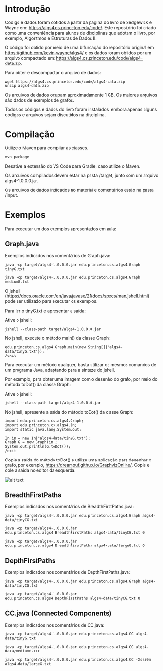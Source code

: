 
# Introdução

Código e dados foram obtidos a partir da página do livro de Sedgewick e Wayne em: https://algs4.cs.princeton.edu/code/.
Este repositório foi criado como uma conveniência para alunos de disciplinas que adotam o livro, por exemplo, Algoritmos e Estruturas de Dados II.

O código foi obtido por meio de uma bifurcação do repositório original em https://github.com/kevin-wayne/algs4/ e os dados foram obtidos por um arquivo compactado em: https://algs4.cs.princeton.edu/code/algs4-data.zip. 

Para obter e descompactar o arquivo de dados:

```
wget https://algs4.cs.princeton.edu/code/algs4-data.zip
unzip algs4-data.zip
```

Os arquivos de dados ocupam aproximadamente 1 GB. Os maiores arquivos são dados de exemplos de grafos.

Todos os códigos e dados do livro foram instalados, embora apenas alguns códigos e arquivos sejam discutidos na disciplina.

# Compilação

Utilize o Maven para compilar as classes. 

```
mvn package
```

Desative a extensão do VS Code para Gradle, caso utilize o Maven.

Os arquivos compilados devem estar na pasta /target, junto com um arquivo algs4-1.0.0.0.jar.

Os arquivos de dados indicados no material e comentários estão na pasta /input.

# Exemplos

Para executar um dos exemplos apresentados em aula:


## Graph.java
Exemplos indicados nos comentários de Graph.java:

```
java -cp target/algs4-1.0.0.0.jar edu.princeton.cs.algs4.Graph tinyG.txt

java -cp target/algs4-1.0.0.0.jar edu.princeton.cs.algs4.Graph mediumG.txt
```

O jshell (https://docs.oracle.com/en/java/javase/21/docs/specs/man/jshell.html) pode ser utilizado para executar os exemplos.

Para ler o tinyG.txt e apresentar a saída:

Ative o jshell:

```
jshell --class-path target/algs4-1.0.0.0.jar
```

No jshell, execute o método main() da classe Graph:

```
edu.princeton.cs.algs4.Graph.main(new String[]{"algs4-data/tinyG.txt"});
/exit
```

Para executar um método qualquer, basta utilizar os mesmos comandos de um programa Java, adaptando para a sintaze do jshell.

Por exemplo, para obter uma imagem com o desenho do grafo, por meio do método toDot() da classe Graph:

Ative o jshell:

```
jshell --class-path target/algs4-1.0.0.0.jar
```

No jshell, apresente a saída do método toDot() da classe Graph:

```
import edu.princeton.cs.algs4.Graph;
import edu.princeton.cs.algs4.In;
import static java.lang.System.out;

In in = new In("algs4-data/tinyG.txt");
Graph G = new Graph(in);
System.out.println(G.toDot());
/exit
```

Copie a saída do método toDot() e utilize uma aplicação para desenhar o grafo, por exemplo, https://dreampuf.github.io/GraphvizOnline/.
Copie e cole a saída no editor da esquerda.

![alt text](image.png)

## BreadthFirstPaths

Exemplos indicados nos comentários de BreadthFirstPaths.java:

```
java -cp target/algs4-1.0.0.0.jar edu.princeton.cs.algs4.Graph algs4-data/tinyCG.txt

java -cp target/algs4-1.0.0.0.jar edu.princeton.cs.algs4.BreadthFirstPaths algs4-data/tinyCG.txt 0

java -cp target/algs4-1.0.0.0.jar edu.princeton.cs.algs4.BreadthFirstPaths algs4-data/largeG.txt 0
```

## DepthFirstPaths

Exemplos indicados nos comentários de DepthFirstPaths.java:


```
java -cp target/algs4-1.0.0.0.jar edu.princeton.cs.algs4.Graph algs4-data/tinyCG.txt

java -cp target/algs4-1.0.0.0.jar edu.princeton.cs.algs4.DepthFirstPaths algs4-data/tinyCG.txt 0
```

## CC.java (Connected Components)

Exemplos indicados nos comentários de CC.java:

```
java -cp target/algs4-1.0.0.0.jar edu.princeton.cs.algs4.CC algs4-data/tinyG.txt

java -cp target/algs4-1.0.0.0.jar edu.princeton.cs.algs4.CC algs4-data/mediumG.txt

java -cp target/algs4-1.0.0.0.jar edu.princeton.cs.algs4.CC -Xss50m algs4-data/largeG.txt
```
